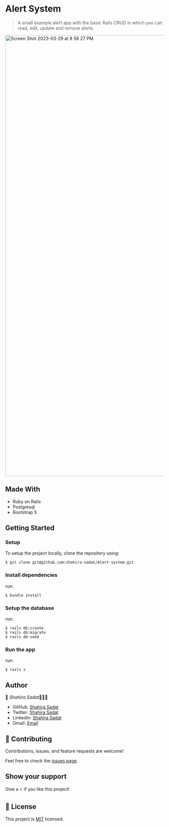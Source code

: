 # Alert System
> A small example alert app with the basic Rails CRUD in which you can read, edit, update and remove alerts.
<img width="1402" alt="Screen Shot 2023-03-29 at 8 56 27 PM" src="https://user-images.githubusercontent.com/53530780/228604734-f8726146-b08a-46fa-9a27-dd7b26ce9a7a.png">


## Made With
- Ruby on Rails
- Postgresql
- Bootstrap 5

## Getting Started

### Setup

To setup the project locally, clone the repository using:

```
$ git clone git@github.com:shahira-sadat/Alert-system.git
```

### Install dependencies
run:
```
$ bundle install
```

### Setup the database
run:
```
$ rails db:create
$ rails db:migrate
$ rails db:seed
```

### Run the app
run:
```
$ rails s
```

## Author

👤 *Shahira Sadat*👩🏻‍💻
- GitHub: [Shahira Sadat](https://github.com/shahira-sadat)
- Twitter: [Shahira Sadat](https://twitter.com/SadatShahira)
- Linkedin: [Shahira Sadat](https://www.linkedin.com/in/shahira-sadat-49b402199)
- Gmail: [Email](shahira.sadat1@gmail.com)


## 🤝 Contributing

Contributions, issues, and feature requests are welcome!

Feel free to check the [issues page](../../issues/).

## Show your support

Give a ⭐️ if you like this project!

## 📝 License

This project is [MIT](./MIT.md) licensed.
